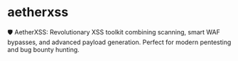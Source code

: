 # aetherxss
 🛡️ AetherXSS: Revolutionary XSS toolkit combining scanning, smart WAF bypasses, and advanced payload generation. Perfect for modern pentesting and bug bounty hunting.   
